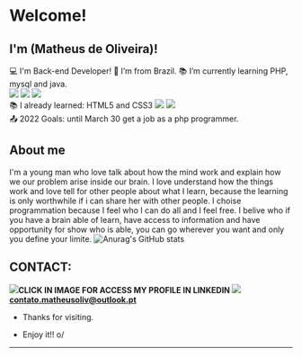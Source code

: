 # Welcome!
## I'm (Matheus de Oliveira)!
:computer: I'm Back-end Developer!
:house_with_garden: I’m from Brazil.
:books: I’m currently learning PHP, mysql and java.<br/>
<img src = "https://img.shields.io/badge/PHP-777BB4?style=for-the-badge&logo=php&logoColor=white">
<img src = "https://img.shields.io/badge/MySQL-00000F?style=for-the-badge&logo=mysql&logoColor=white">
<img src = "https://img.shields.io/badge/Java-ED8B00?style=for-the-badge&logo=java&logoColor=white">
<br/>
:books: I already learned: HTML5 and CSS3 
<img src = "https://img.shields.io/badge/HTML5-E34F26?style=for-the-badge&logo=html5&logoColor=white">
<img src = "https://img.shields.io/badge/CSS3-1572B6?style=for-the-badge&logo=css3&logoColor=white">
<br/>
:outbox_tray: 2022 Goals: until March 30 get a job as a php programmer.

## About me
I'm a young man who love talk about how the mind work and explain how we our problem arise inside our brain.
I love understand how the things work and love tell for other people about what I learn, because the learning is only worthwhile if i can share her with other people.
I choise programmation because I feel who I can do all and I feel free.
I belive who if you have a brain able of learn, have access to information and have opportunity for show who is able, you can go 
wherever you want and only you define your limite.
![Anurag's GitHub stats](https://github-readme-stats.vercel.app/api?username=MatheusOlivr&show_icons=true&theme=vision-friendly-dark)


## CONTACT:
<a href ="https://www.linkedin.com/in/matheus-oliveira-458277180/" target = "_blank"><img src = "https://img.shields.io/badge/LinkedIn-0077B5?style=for-the-badge&logo=linkedin&logoColor=white"></a><b>CLICK IN IMAGE FOR ACCESS MY PROFILE IN LINKEDIN</b>
<img src = "https://img.shields.io/badge/Gmail-D14836?style=for-the-badge&logo=gmail&logoColor=white"><b>contato.matheusoliv@outlook.pt</b>
- Thanks for visiting.

- Enjoy it!! o/

----------------------------------------------------------------------------------
